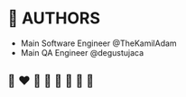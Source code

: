 # 🐐 AUTHORS

* Main Software Engineer @TheKamilAdam
* Main QA Engineer @degustujaca

## 🌈 ❤️ 💛 💚 💙 🤍 🖤 🦄
